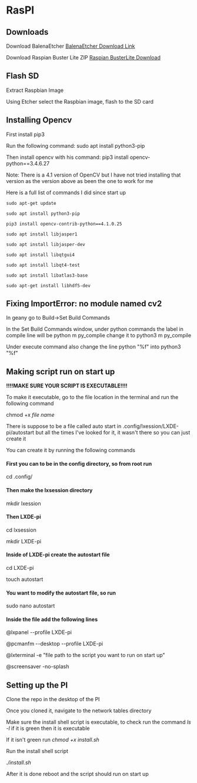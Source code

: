 # RasPI 
## Downloads

Download BalenaEtcher
[BalenaEtcher Download Link](https://www.balena.io/etcher/)

Download Raspian Buster Lite ZIP
[Raspian BusterLite Download](https://www.raspberrypi.org/downloads/raspbian/)

## Flash SD
Extract Raspbian Image

Using Etcher select the Raspbian image, flash to the SD card

## Installing Opencv
First install pip3

Run the following command: sudo apt install python3-pip

Then install opencv with his command: pip3 install opencv-python==3.4.6.27

Note: There is a 4.1 version of OpenCV but I have not tried installing that version as the version above as been the one to work for me

Here is a full list of commands I did since start up
    
    sudo apt-get update
    
    sudo apt install python3-pip
    
    pip3 install opencv-contrib-python==4.1.0.25
    
    sudo apt install libjasper1
    
    sudo apt install libjasper-dev
    
    sudo apt install libqtgui4
   
    sudo apt install libqt4-test
    
    sudo apt install libatlas3-base
   
    sudo apt-get install libhdf5-dev


## Fixing ImportError: no module named cv2
In geany go to Build->Set Build Commands

In the Set Build Commands window, under python commands the label in compile line will be python m py_complie change it to python3 m py_compile

Under execute command also change the line python "%f" into python3 "%f"

## Making script run on start up
**!!!!MAKE SURE YOUR SCRIPT IS EXECUTABLE!!!!**

To make it executable, go to the file location in the terminal and run the following command

chmod +x *file name*


There is suppose to be a file called auto start in .config/lxession/LXDE-pi/autostart but all the times I've looked for it, it wasn't there so you can just create it

You can create it by running the following commands

#### First you can to be in the config directory, so from root run

cd .config/

#### Then make the lxsession directory

mkdir lxession

#### Then LXDE-pi

cd lxsession

mkdir LXDE-pi

#### Inside of LXDE-pi create the autostart file

cd LXDE-pi

touch autostart

#### You want to modify the autostart file, so run

sudo nano autostart

#### Inside the file add the following lines

@lxpanel --profile LXDE-pi

@pcmanfm --desktop --profile LXDE-pi

@lxterminal -e "file path to the script you want to run on start up"

@screensaver -no-splash

## Setting up the PI
Clone the repo in the desktop of the PI

Once you cloned it, navigate to the network tables directory

Make sure the install shell script is executable, to check run the command *ls -l* if it is green then it is executable

If it isn't green run *chmod +x install.sh*

Run the install shell script

*./install.sh*

After it is done reboot and the script should run on start up

